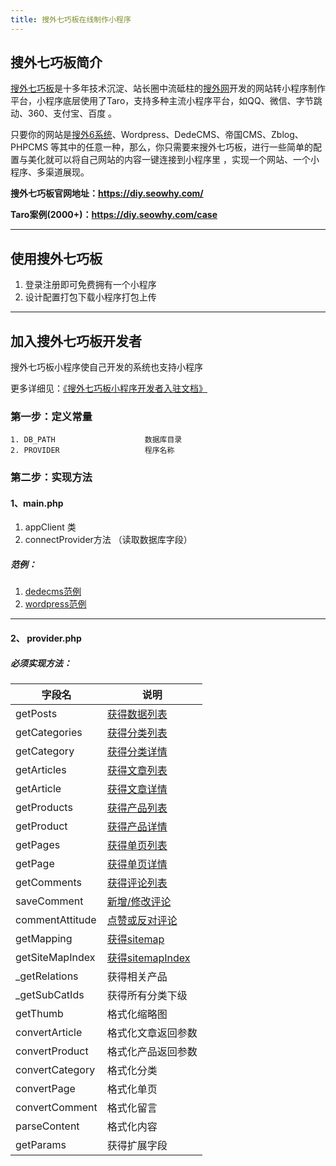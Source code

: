 ```yaml
---
title: 搜外七巧板在线制作小程序
---
```

## 搜外七巧板简介
 [搜外七巧板](https://diy.seowhy.com/)是十多年技术沉淀、站长圈中流砥柱的[搜外网](https://www.seowhy.com/)开发的网站转小程序制作平台，小程序底层使用了Taro，支持多种主流小程序平台，如QQ、微信、字节跳动、360、支付宝、百度 。

只要你的网站是[搜外6系统](https://6.seowhy.com/)、Wordpress、DedeCMS、帝国CMS、Zblog、PHPCMS 等其中的任意一种，那么，你只需要来搜外七巧板，进行一些简单的配置与美化就可以将自己网站的内容一键连接到小程序里 ，实现一个网站、一个小程序、多渠道展现。

**搜外七巧板官网地址：https://diy.seowhy.com/**

**Taro案例(2000+)：https://diy.seowhy.com/case**

---
## 使用搜外七巧板
1. 登录注册即可免费拥有一个小程序
2. 设计配置打包下载小程序打包上传

---
## 加入搜外七巧板开发者 
搜外七巧板小程序使自己开发的系统也支持小程序

更多详细见：[《搜外七巧板小程序开发者入驻文档》](https://www.kancloud.cn/lyc_echo/diy_seowhy_com/2030231)

### 第一步：定义常量
~~~
1. DB_PATH                    数据库目录
2. PROVIDER                   程序名称
~~~

### 第二步：实现方法
#### 1、main.php
1. appClient 类 
2. connectProvider方法 （读取数据库字段）
##### 范例：
1. [dedecms范例](https://www.kancloud.cn/lyc_echo/diy_seowhy_com/2030187)
2. [wordpress范例](https://www.kancloud.cn/lyc_echo/diy_seowhy_com/2030188)
*****
#### 2、 provider.php
##### 必须实现方法：
|  字段名 |   说明|
| --- | --- |
| getPosts|              [获得数据列表](https://www.kancloud.cn/lyc_echo/diy_seowhy_com/2030192) |
| getCategories |         [获得分类列表](https://www.kancloud.cn/lyc_echo/diy_seowhy_com/2030191) |
| getCategory |           [获得分类详情](https://www.kancloud.cn/lyc_echo/diy_seowhy_com/2030191) |
| getArticles |           [获得文章列表](https://www.kancloud.cn/lyc_echo/diy_seowhy_com/2030194) |
| getArticle |            [获得文章详情](https://www.kancloud.cn/lyc_echo/diy_seowhy_com/2030191) |
| getProducts |           [获得产品列表](https://www.kancloud.cn/lyc_echo/diy_seowhy_com/2030193) |
| getProduct |            [获得产品详情](https://www.kancloud.cn/lyc_echo/diy_seowhy_com/2030196) |
| getPages |              [获得单页列表](https://www.kancloud.cn/lyc_echo/diy_seowhy_com/2030197) |
| getPage |               [获得单页详情](https://www.kancloud.cn/lyc_echo/diy_seowhy_com/2030198) |
| getComments |           [获得评论列表](https://www.kancloud.cn/lyc_echo/diy_seowhy_com/2030199) |
| saveComment |           [新增/修改评论](https://www.kancloud.cn/lyc_echo/diy_seowhy_com/2030200) |
| commentAttitude |       [点赞或反对评论](https://www.kancloud.cn/lyc_echo/diy_seowhy_com/2030201) |
| getMapping |            [获得sitemap](https://www.kancloud.cn/lyc_echo/diy_seowhy_com/2030203) |
| getSiteMapIndex |       [获得sitemapIndex](https://www.kancloud.cn/lyc_echo/diy_seowhy_com/2030204) |
| _getRelations |         获得相关产品 |
| _getSubCatIds |         获得所有分类下级 |
| getThumb |              格式化缩略图 |
| convertArticle |        格式化文章返回参数 |
| convertProduct |        格式化产品返回参数 |
| convertCategory |       格式化分类 |
| convertPage |           格式化单页 |
| convertComment |        格式化留言 |
| parseContent |          格式化内容 |
| getParams |             获得扩展字段 |

